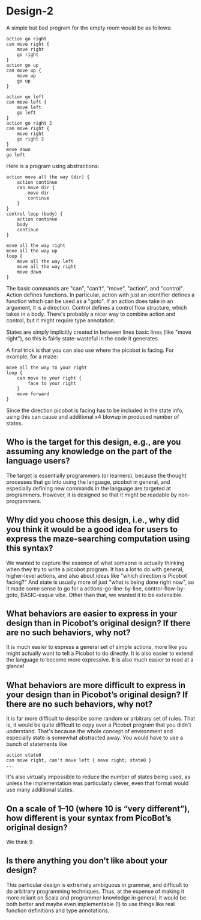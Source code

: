 # Design-2

A simple but bad program for the empty room would be as follows:

    action go right
    can move right {
        move right
        go right
    }
    action go up
    can move up {
        move up
        go up
    }

    action go left
    can move left {
        move left
        go left
    }
    action go right 2
    can move right {
        move right
        go right 2
    }
    move down
    go left

Here is a program using abstractions:

    action move all the way (dir) {
        action continue
        can move dir {
            move dir
            continue
        }
    }
    control loop (body) {
        action continue
        body
        continue
    }
    
    move all the way right
    move all the way up
    loop {
        move all the way left
        move all the way right
        move down
    }
    
The basic commands are "can", "can't", "move", "action", and "control". Action defines functions.
In particular, action with just an identifier defines a function which can be used as a "goto".
If an action does take in an argument, it is a direction.
Control defines a control flow structure, which takes in a body.
There's probably a nicer way to combine action and control, but it might require type annotation.

States are simply implicitly created in between lines basic lines (like "move right"),
so this is fairly state-wasteful in the code it generates.

A final trick is that you can also use where the picobot is facing. For example, for a maze:

    move all the way to your right
    loop {
        can move to your right {
            face to your right
        }
        move forward
    }

Since the direction picobot is facing has to be included in the state info, using this can
cause and additional x4 blowup in produced number of states.

## Who is the target for this design, e.g., are you assuming any knowledge on the part of the language users?

The target is essentially programmers (or learners), because the thought processes that go into
using the language, picobot in general, and especially defining new commands in the language are targeted
at programmers. However, it is designed so that it might be readable by non-programmers.

## Why did you choose this design, i.e., why did you think it would be a good idea for users to express the maze-searching computation using this syntax?

We wanted to capture the essence of what someone is actually thinking when they try to write a
picobot program. It has a lot to do with general, higher-level actions,
and also about ideas like "which direction is Picobot facing?"
And state is usually more of just "what is being done right now", so it made some sense
to go for a actions-go-line-by-line, control-flow-by-goto, BASIC-esque vibe.
Other than that, we wanted it to be extensible.

## What behaviors are easier to express in your design than in Picobot’s original design?  If there are no such behaviors, why not?

It is much easier to express a general set of simple actions, more like you might actually want
to tell a Picobot to do directly.  It is also easier to extend the language to become more expressive.
It is also much easier to read at a glance!

## What behaviors are more difficult to express in your design than in Picobot’s original design? If there are no such behaviors, why not?

It is far more difficult to describe some random or arbitrary set of rules. That is,
it would be quite difficult to copy over a Picobot program that you didn't understand.
That's because the whole concept of environment and especially state is somewhat abstracted
away. You would have to use a bunch of statements like

    action state0
    can move right, can't move left { move right; state0 }
    ...

It's also virtually impossible to reduce the number of states being used,
as unless the implementation was particularly clever, even that format would
use many additional states.

## On a scale of 1–10 (where 10 is “very different”), how different is your syntax from PicoBot’s original design?

We think 9.

## Is there anything you don’t like about your design?

This particular design is extremely ambiguous in grammar, and difficult to do arbitrary
programming techniques.  Thus, at the expense of making it more reliant on Scala and
programmer knowledge in general, it would be both better and maybe even implementable (!)
to use things like real function definitions and type annotations.
